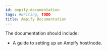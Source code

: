 ```yaml
---
id: ampify-documentation
tags: #writing, TODO
title: Ampify Documentation
---
```


The documentation should include:

* A guide to setting up an Ampify host/node.